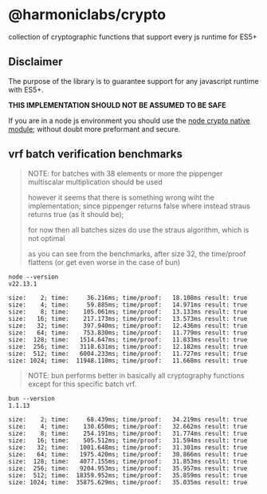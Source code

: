 # @harmoniclabs/crypto

collection of cryptographic functions that support every js runtime for ES5+

## Disclaimer

The purpose of the library is to guarantee support for any javascript runtime with ES5+.

**THIS IMPLEMENTATION SHOULD NOT BE ASSUMED TO BE SAFE**

If you are in a node js environment you should use the [node crypto native module](https://nodejs.org/api/crypto.html); without doubt more preformant and secure.

## vrf batch verification benchmarks

> NOTE: for batches with 38 elements or more the pippenger multiscalar multiplication should be used
> 
> however it seems that there is something wrong wiht the implementation;
> since pippenger returns false where instead straus returns true (as it should be);
>
> for now then all batches sizes do use the straus algorithm, which is not optimal
>
> as you can see from the benchmarks, after size 32, the time/proof flattens
> (or get even worse in the case of bun) 

```
node --version
v22.13.1
```

```
size:    2; time:     36.216ms; time/proof:   18.108ms result: true
size:    4; time:     59.885ms; time/proof:   14.971ms result: true
size:    8; time:    105.061ms; time/proof:   13.133ms result: true
size:   16; time:    217.173ms; time/proof:   13.573ms result: true
size:   32; time:    397.940ms; time/proof:   12.436ms result: true
size:   64; time:    753.830ms; time/proof:   11.779ms result: true
size:  128; time:   1514.647ms; time/proof:   11.833ms result: true
size:  256; time:   3118.631ms; time/proof:   12.182ms result: true
size:  512; time:   6004.233ms; time/proof:   11.727ms result: true
size: 1024; time:  11948.110ms; time/proof:   11.668ms result: true
```

> NOTE: bun performs better in basically all cryptography functions except for this specific batch vrf.

```
bun --version
1.1.13
```

```
size:    2; time:     68.439ms; time/proof:   34.219ms result: true
size:    4; time:    130.650ms; time/proof:   32.662ms result: true
size:    8; time:    254.191ms; time/proof:   31.774ms result: true
size:   16; time:    505.512ms; time/proof:   31.594ms result: true
size:   32; time:   1001.648ms; time/proof:   31.301ms result: true
size:   64; time:   1975.420ms; time/proof:   30.866ms result: true
size:  128; time:   4077.155ms; time/proof:   31.853ms result: true
size:  256; time:   9204.953ms; time/proof:   35.957ms result: true
size:  512; time:  18359.952ms; time/proof:   35.859ms result: true
size: 1024; time:  35875.629ms; time/proof:   35.035ms result: true
```